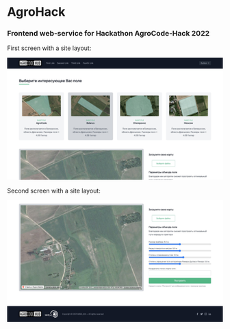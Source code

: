 # AgroHack

### Frontend web-service for Hackathon AgroCode-Hack 2022

First screen with a site layout:

![image](agro-hack-1.jpeg)

Second screen with a site layout:

![image](agro-hack-2.jpeg)
